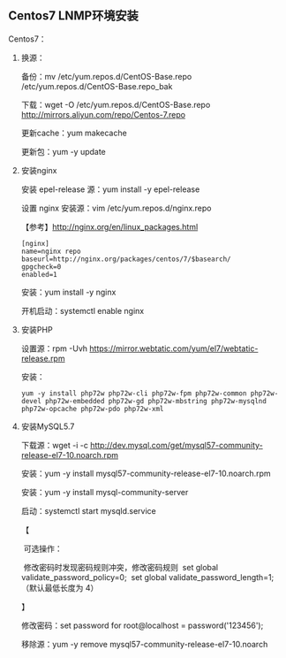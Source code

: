 ## Centos7 LNMP环境安装

Centos7：

1. 换源：

   备份：mv /etc/yum.repos.d/CentOS-Base.repo /etc/yum.repos.d/CentOS-Base.repo_bak

   下载：wget -O /etc/yum.repos.d/CentOS-Base.repo http://mirrors.aliyun.com/repo/Centos-7.repo

   更新cache：yum makecache

   更新包：yum -y update

2. 安装nginx

   安装 epel-release 源：yum install -y epel-release

   设置 nginx 安装源：vim /etc/yum.repos.d/nginx.repo

   【参考】<http://nginx.org/en/linux_packages.html>

   ```
   [nginx]
   name=nginx repo
   baseurl=http://nginx.org/packages/centos/7/$basearch/
   gpgcheck=0
   enabled=1
   ```

   安装：yum install -y nginx

   开机启动：systemctl enable nginx

3. 安装PHP

   设置源：rpm -Uvh https://mirror.webtatic.com/yum/el7/webtatic-release.rpm

   安装：

   ```shell
   yum -y install php72w php72w-cli php72w-fpm php72w-common php72w-devel php72w-embedded php72w-gd php72w-mbstring php72w-mysqlnd php72w-opcache php72w-pdo php72w-xml
   ```

4. 安装MySQL5.7

   下载源：wget -i -c http://dev.mysql.com/get/mysql57-community-release-el7-10.noarch.rpm

   安装：yum -y install mysql57-community-release-el7-10.noarch.rpm

   安装：yum -y install mysql-community-server

   启动：systemctl start mysqld.service

   【

   ​	可选操作：

   ​	修改密码时发现密码规则冲突，修改密码规则
   ​	set global validate_password_policy=0;
   ​	set global validate_password_length=1;（默认最低长度为 4）

    】

   修改密码：set password for root@localhost = password('123456');

   移除源：yum -y remove mysql57-community-release-el7-10.noarch